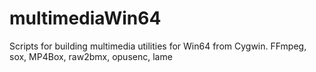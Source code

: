 multimediaWin64
===============

Scripts for building multimedia utilities for Win64 from Cygwin. FFmpeg, sox, MP4Box, raw2bmx, opusenc, lame
